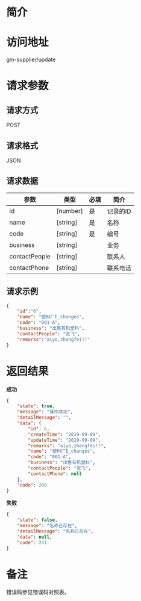 # 简介

# 访问地址
gm-supplier/update

# 请求参数

## 请求方式
POST

## 请求格式
JSON

## 请求数据
|参数|类型|必填|简介|
|-|-|-|-|
|id|[number]|是|记录的ID|
|name|[string]|是|名称|
|code|[string]|是|编号|
|business|[string]||业务|
|contactPeople|[string]||联系人|
|contactPhone|[string]||联系电话|

## 请求示例
```json
{
    "id":"6",
	"name": "塑料厂E_changes",
    "code": "001-A",
    "business": "出售有机塑料",
    "contactPeople": "张飞",
    "remarks":"aiyo,zhangfei!!"
}
```

# 返回结果
**成功**
```json
{
    "state": true,
    "message": "操作成功",
    "detailMessage": "",
    "data": {
        "id": 6,
        "createTime": "2019-09-09",
        "updateTime": "2019-09-09",
        "remarks": "aiyo,zhangfei!!",
        "name": "塑料厂E_changes",
        "code": "001-A",
        "business": "出售有机塑料",
        "contactPeople": "张飞",
        "contactPhone": null
    },
    "code": 200
}
```

**失败**
```json
{
    "state": false,
    "message": "名称已存在",
    "detailMessage": "名称已存在",
    "data": null,
    "code": 241
}
```

# 备注
错误码参见错误码对照表。